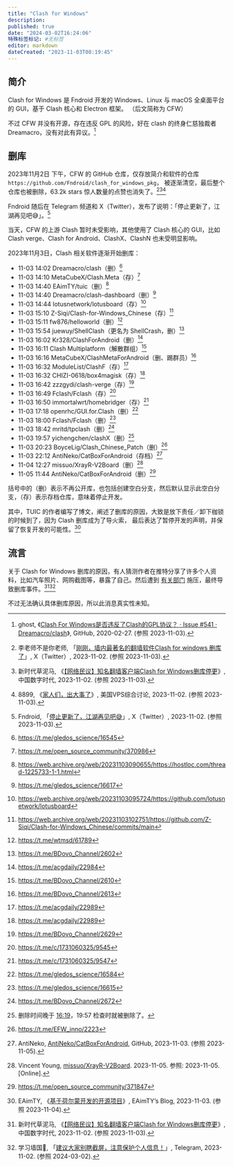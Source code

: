 ```yaml
---
title: "Clash for Windows"
description:
published: true
date: "2024-03-02T16:24:06"
特殊标签标记: #无标签
editor: markdown
dateCreated: "2023-11-03T08:19:45"
---
```


## 简介

Clash for Windows 是 Fndroid 开发的 Windows、Linux 与 macOS 全桌面平台的 GUI，基于 Clash 核心和 Electron 框架。
（后文简称为 CFW）

不过 CFW 并没有开源，存在违反 GPL 的风险，好在 clash 的终身仁慈独裁者 Dreamacro，没有对此有异议。[^cl541]

[^cl541]: ghost, 《[Clash For Windows是否违反了Clash的GPL协议？ · Issue #541 · Dreamacro/clash](https://web.archive.org/web/20231025223859/https://github.com/Dreamacro/clash/issues/541)》, GitHub, 2020-02-27. (参照 2023-11-03).

## 删库

2023年11月2日 下午，CFW 的 GitHub 仓库，仅存放简介和软件的仓库 `https://github.com/Fndroid/clash_for_windows_pkg`，
被逐渐清空，最后整个仓库也被删除，63.2k stars 惊人数量的点赞也消失了。[^19349][^01751][^24923]

[^19349]: 李老师不是你老师, 「[刚刚，墙内最著名的翻墙软件Clash for windows 删库了](https://web.archive.org/web/20231102171940/https://nitter.net/whyyoutouzhele/status/1719989543837819349)」, X（Twitter）, 2023-11-02. (参照 2023-11-03).

[^01751]: 新时代草泥马, 《[【网络民议】知名翻墙客户端Clash for Windows删库停更](https://web.archive.org/web/20231102151730/https://chinadigitaltimes.net/chinese/701751.html)》, 中国数字时代, 2023-11-02. (参照 2023-11-03).

[^24923]: 8899, 《[家人们，出大事了](https://web.archive.org/web/20231103014048/https://hostloc.com/thread-1224923-1-1.html)》, 美国VPS综合讨论, 2023-11-02. (参照 2023-11-03).

Fndroid 随后在 Telegram 频道和 X（Twitter），发布了说明：「停止更新了，江湖再见吧😅」。[^09092]

[^09092]: Fndroid, 「[停止更新了，江湖再见吧😅](https://web.archive.org/web/20231102155205/https://nitter.net/fndroid/status/1719980029571109092)」, X（Twitter）, 2023-11-02. (参照 2023-11-03).

当天，CFW 的上游 Clash 暂时未受影响，其他使用了 Clash 核心的 GUI，比如 Clash verge、Clash for Android、ClashX、ClashN
也未受明显影响。

2023年11月3日，Clash 相关软件逐渐开始删库：

+   11-03 14:02 Dreamacro/clash（删）[^c_0]
+   11-03 14:10 MetaCubeX/Clash.Meta（存）[^c_1]
+   11-03 14:40 EAimTY/tuic（删）[^c_2]
+   11-03 14:40 Dreamacro/clash-dashboard（删）[^c_13]
+   11-03 14:44 lotusnetwork/lotusboard（存）[^c_16]
+   11-03 15:10 Z-Siqi/Clash-for-Windows_Chinese（存）[^c_15]
+   11-03 15:11 fw876/helloworld（删）[^c_3]
+   11-03 15:54 juewuy/ShellClash（更名为 ShellCrash，删）[^c_4]
+   11-03 16:02 Kr328/ClashForAndroid（删）[^c_5]
+   11-03 16:11 Clash Multiplatform（解散群组）[^c_6]
+   11-03 16:16 MetaCubeX/ClashMetaForAndroid（删、踢群员）[^c_7]
+   11-03 16:32 ModuleList/ClashF（存）[^c_8]
+   11-03 16:32 CHIZI-0618/box4magisk（存）[^c_8]
+   11-03 16:42 zzzgydi/clash-verge（存）[^c_9]
+   11-03 16:49 Fclash/Fclash（存）[^c_10]
+   11-03 16:50 immortalwrt/homebridger（存）[^c_11]
+   11-03 17:18 openrhc/GUI.for.Clash（删）[^c_12]
+   11-03 18:00 Fclash/Fclash（删）[^c_14]
+   11-03 18:42 mritd/tpclash（删）[^c_17]
+   11-03 19:57 yichengchen/clashX（删）[^c_18]
+   11-03 20:23 BoyceLig/Clash_Chinese_Patch（删）[^c_22]
+   11-03 22:12 AntiNeko/CatBoxForAndroid（存档）[^c_19]
+   11-04 12:27 missuo/XrayR-V2Board（删）[^c_21]
+   11-05 11:44 AntiNeko/CatBoxForAndroid（删）[^c_20]

[^c_0]: https://t.me/gledos_science/16545
[^c_1]: https://t.me/open_source_community/370986
[^c_2]: https://web.archive.org/web/20231103090655/https://hostloc.com/thread-1225733-1-1.html
[^c_13]: https://t.me/gledos_science/16617
[^c_16]: https://web.archive.org/web/20231103095724/https://github.com/lotusnetwork/lotusboard
[^c_15]: https://web.archive.org/web/20231103102751/https://github.com/Z-Siqi/Clash-for-Windows_Chinese/commits/main
[^c_3]: https://t.me/wtmsd/61789
[^c_6]: https://t.me/BDovo_Channel/2610
[^c_7]: https://t.me/BDovo_Channel/2613
[^c_8]: https://t.me/acgdaily/22989
[^c_9]: https://t.me/BDovo_Channel/2629
[^c_4]: https://t.me/BDovo_Channel/2602
[^c_5]: https://t.me/acgdaily/22984
[^c_10]: https://t.me/c/1731060325/9545
[^c_11]: https://t.me/c/1731060325/9547
[^c_12]: https://t.me/gledos_science/16584
[^c_14]: https://t.me/gledos_science/16615
[^c_17]: https://t.me/BDovo_Channel/2672
[^c_18]: 删除时间晚于 [16:19](https://web.archive.org/web/20231103120124/https://hostloc.com/thread-1225812-1-1.html)，19:57 检查时就被删除了。
[^c_19]: AntiNeko, [AntiNeko/CatBoxForAndroid](http://archive.today/2023.11.03-141256/https://github.com/AntiNeko/CatBoxForAndroid), GitHub, 2023-11-03. (参照 2023-11-05).
[^c_20]: https://t.me/open_source_community/371847
[^c_21]: Vincent Young, [missuo/XrayR-V2Board](https://web.archive.org/web/20231105081141/https://github.com/missuo/XrayR-V2Board/). 2023-11-05. 参照: 2023-11-05. [Online].
[^c_22]: https://t.me/EFW_inno/2223

括号中的（删）表示不再公开库，也包括创建空白分支，然后默认显示此空白分支，（存）表示存档仓库，意味着停止开发。

其中，TUIC 的作者编写了博文，阐述了删库的原因，大致是放下责任／卸下枷锁的时候到了，因为 Clash 删库成为了导火索，
最后表达了暂停开发的声明，并保留了恢复开发的可能性。[^opboh]

[^opboh]: EAimTY, 《[基于荷尔蒙开发的开源项目](https://web.archive.org/web/20231103102043/https://www.eaimty.com/2023/opensource-project-based-on-hormone/)》, EAimTY’s Blog, 2023-11-03. (参照 2023-11-04).

## 流言

关于 Clash for Windows 删库的原因，有人猜测作者在推特分享了许多个人资料，比如汽车照片、网购截图等，暴露了自己。然后遭到 [有关部门](/censorship/有关部门.md) 施压，最终导致删库事件。[^01751][^70194]

[^01751]: 新时代草泥马, 《[【网络民议】知名翻墙客户端Clash for Windows删库停更](https://web.archive.org/web/20231225140104/https://chinadigitaltimes.net/chinese/701751.html)》, 中国数字时代, 2023-11-02. (参照 2024-03-02).

[^70194]: 学习墙国🐸, 「[建议大家别瞎截屏，注意保护个人信息！](https://web.archive.org/web/20240302082237/https://t.me/s/XueXi_China/70194)」, Telegram, 2023-11-02. (参照 2024-03-02).

不过无法确认具体删库原因，所以此消息真实性未知。
